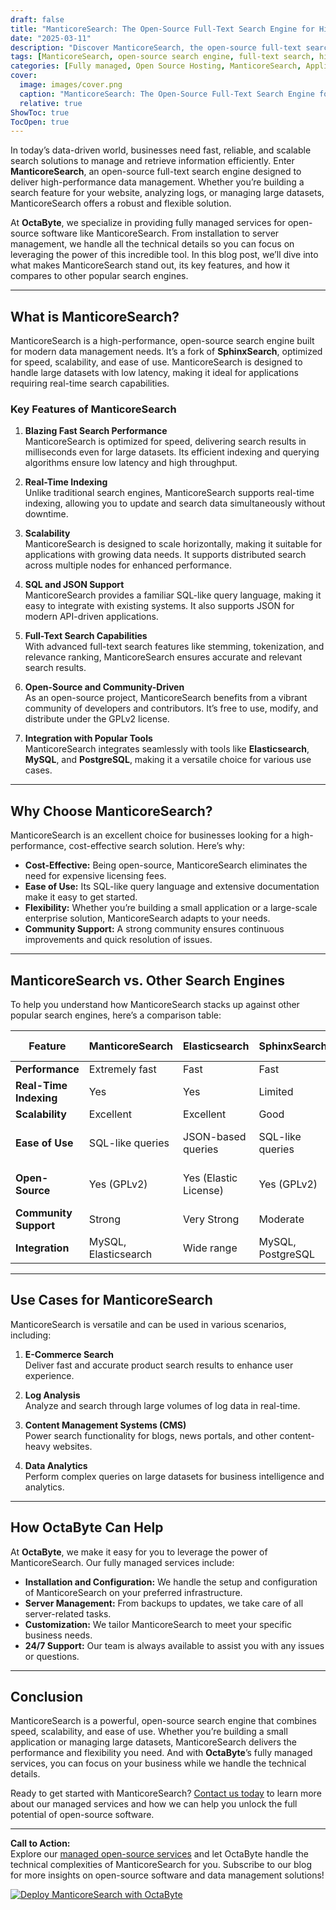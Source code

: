 ```yaml
---
draft: false
title: "ManticoreSearch: The Open-Source Full-Text Search Engine for High-Performance Data Management"
date: "2025-03-11"
description: "Discover ManticoreSearch, the open-source full-text search engine designed for high-performance data management. Learn how it compares to other search engines, its key features, and why it’s the perfect choice for businesses seeking scalable, fast, and efficient search solutions."
tags: [ManticoreSearch, open-source search engine, full-text search, high-performance search, data management, search engine comparison, open-source software, OctaByte, managed open-source services]
categories: [Fully managed, Open Source Hosting, ManticoreSearch, Applications, Search]
cover:
  image: images/cover.png
  caption: "ManticoreSearch: The Open-Source Full-Text Search Engine for High-Performance Data Management"
  relative: true
ShowToc: true
TocOpen: true
---
```



In today’s data-driven world, businesses need fast, reliable, and scalable search solutions to manage and retrieve information efficiently. Enter **ManticoreSearch**, an open-source full-text search engine designed to deliver high-performance data management. Whether you’re building a search feature for your website, analyzing logs, or managing large datasets, ManticoreSearch offers a robust and flexible solution.

At **OctaByte**, we specialize in providing fully managed services for open-source software like ManticoreSearch. From installation to server management, we handle all the technical details so you can focus on leveraging the power of this incredible tool. In this blog post, we’ll dive into what makes ManticoreSearch stand out, its key features, and how it compares to other popular search engines.

---

## What is ManticoreSearch?

ManticoreSearch is a high-performance, open-source search engine built for modern data management needs. It’s a fork of **SphinxSearch**, optimized for speed, scalability, and ease of use. ManticoreSearch is designed to handle large datasets with low latency, making it ideal for applications requiring real-time search capabilities.

### Key Features of ManticoreSearch

1. **Blazing Fast Search Performance**  
   ManticoreSearch is optimized for speed, delivering search results in milliseconds even for large datasets. Its efficient indexing and querying algorithms ensure low latency and high throughput.

2. **Real-Time Indexing**  
   Unlike traditional search engines, ManticoreSearch supports real-time indexing, allowing you to update and search data simultaneously without downtime.

3. **Scalability**  
   ManticoreSearch is designed to scale horizontally, making it suitable for applications with growing data needs. It supports distributed search across multiple nodes for enhanced performance.

4. **SQL and JSON Support**  
   ManticoreSearch provides a familiar SQL-like query language, making it easy to integrate with existing systems. It also supports JSON for modern API-driven applications.

5. **Full-Text Search Capabilities**  
   With advanced full-text search features like stemming, tokenization, and relevance ranking, ManticoreSearch ensures accurate and relevant search results.

6. **Open-Source and Community-Driven**  
   As an open-source project, ManticoreSearch benefits from a vibrant community of developers and contributors. It’s free to use, modify, and distribute under the GPLv2 license.

7. **Integration with Popular Tools**  
   ManticoreSearch integrates seamlessly with tools like **Elasticsearch**, **MySQL**, and **PostgreSQL**, making it a versatile choice for various use cases.

---

## Why Choose ManticoreSearch?

ManticoreSearch is an excellent choice for businesses looking for a high-performance, cost-effective search solution. Here’s why:

- **Cost-Effective:** Being open-source, ManticoreSearch eliminates the need for expensive licensing fees.
- **Ease of Use:** Its SQL-like query language and extensive documentation make it easy to get started.
- **Flexibility:** Whether you’re building a small application or a large-scale enterprise solution, ManticoreSearch adapts to your needs.
- **Community Support:** A strong community ensures continuous improvements and quick resolution of issues.

---

## ManticoreSearch vs. Other Search Engines

To help you understand how ManticoreSearch stacks up against other popular search engines, here’s a comparison table:

| Feature                | ManticoreSearch       | Elasticsearch         | SphinxSearch          | Apache Solr           |
|------------------------|-----------------------|-----------------------|-----------------------|-----------------------|
| **Performance**        | Extremely fast        | Fast                  | Fast                  | Moderate              |
| **Real-Time Indexing** | Yes                   | Yes                   | Limited               | Yes                   |
| **Scalability**        | Excellent             | Excellent             | Good                  | Good                  |
| **Ease of Use**        | SQL-like queries      | JSON-based queries    | SQL-like queries      | XML/JSON-based queries|
| **Open-Source**        | Yes (GPLv2)           | Yes (Elastic License) | Yes (GPLv2)           | Yes (Apache License)  |
| **Community Support**  | Strong                | Very Strong           | Moderate              | Strong                |
| **Integration**        | MySQL, Elasticsearch  | Wide range            | MySQL, PostgreSQL     | Wide range            |

---

## Use Cases for ManticoreSearch

ManticoreSearch is versatile and can be used in various scenarios, including:

1. **E-Commerce Search**  
   Deliver fast and accurate product search results to enhance user experience.

2. **Log Analysis**  
   Analyze and search through large volumes of log data in real-time.

3. **Content Management Systems (CMS)**  
   Power search functionality for blogs, news portals, and other content-heavy websites.

4. **Data Analytics**  
   Perform complex queries on large datasets for business intelligence and analytics.

---

## How OctaByte Can Help

At **OctaByte**, we make it easy for you to leverage the power of ManticoreSearch. Our fully managed services include:

- **Installation and Configuration:** We handle the setup and configuration of ManticoreSearch on your preferred infrastructure.
- **Server Management:** From backups to updates, we take care of all server-related tasks.
- **Customization:** We tailor ManticoreSearch to meet your specific business needs.
- **24/7 Support:** Our team is always available to assist you with any issues or questions.

---

## Conclusion

ManticoreSearch is a powerful, open-source search engine that combines speed, scalability, and ease of use. Whether you’re building a small application or managing large datasets, ManticoreSearch delivers the performance and flexibility you need. And with **OctaByte**’s fully managed services, you can focus on your business while we handle the technical details.

Ready to get started with ManticoreSearch? [Contact us today](https://octabyte.io) to learn more about our managed services and how we can help you unlock the full potential of open-source software.

---

**Call to Action:**  
Explore our [managed open-source services](https://octabyte.io) and let OctaByte handle the technical complexities of ManticoreSearch for you. Subscribe to our blog for more insights on open-source software and data management solutions!

[![Deploy ManticoreSearch with OctaByte](/images/deploy-on-octabyte.png)](https://octabyte.io/fully-managed-open-source-services/applications/search/manticoresearch)
